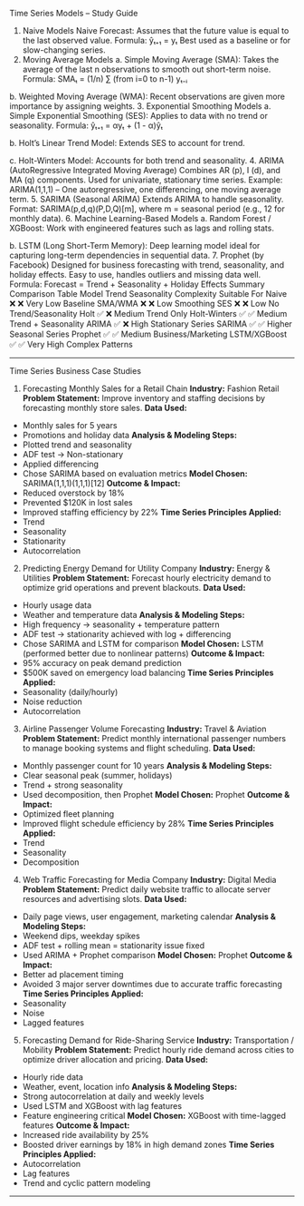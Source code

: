 Time Series Models – Study Guide
1. Naive Models
Naive Forecast:
Assumes that the future value is equal to the last observed value.
Formula: ŷₜ₊₁ = yₜ
Best used as a baseline or for slow-changing series.
2. Moving Average Models
a. Simple Moving Average (SMA):
Takes the average of the last n observations to smooth out short-term noise.
Formula: SMAₜ = (1/n) ∑ (from i=0 to n-1) yₜ₋ᵢ

b. Weighted Moving Average (WMA):
Recent observations are given more importance by assigning weights.
3. Exponential Smoothing Models
a. Simple Exponential Smoothing (SES):
Applies to data with no trend or seasonality.
Formula: ŷₜ₊₁ = αyₜ + (1 - α)ŷₜ

b. Holt’s Linear Trend Model:
Extends SES to account for trend.

c. Holt-Winters Model:
Accounts for both trend and seasonality.
4. ARIMA (AutoRegressive Integrated Moving Average)
Combines AR (p), I (d), and MA (q) components.
Used for univariate, stationary time series.
Example: ARIMA(1,1,1) – One autoregressive, one differencing, one moving average term.
5. SARIMA (Seasonal ARIMA)
Extends ARIMA to handle seasonality.
Format: SARIMA(p,d,q)(P,D,Q)[m], where m = seasonal period (e.g., 12 for monthly data).
6. Machine Learning-Based Models
a. Random Forest / XGBoost:
Work with engineered features such as lags and rolling stats.

b. LSTM (Long Short-Term Memory):
Deep learning model ideal for capturing long-term dependencies in sequential data.
7. Prophet (by Facebook)
Designed for business forecasting with trend, seasonality, and holiday effects.
Easy to use, handles outliers and missing data well.
Formula: Forecast = Trend + Seasonality + Holiday Effects
Summary Comparison Table
Model		Trend	Seasonality	Complexity	Suitable For
Naive		❌	❌	Very Low	Baseline
SMA/WMA	❌	❌	Low	Smoothing
SES		❌	❌	Low	No Trend/Seasonality
Holt		✅	❌	Medium	Trend Only
Holt-Winters	✅	✅	Medium	Trend + Seasonality
ARIMA		✅	❌	High	Stationary Series
SARIMA		✅	✅	Higher	Seasonal Series
Prophet		✅	✅	Medium	Business/Marketing
LSTM/XGBoost	✅	✅	Very High	Complex Patterns

---
Time Series Business Case Studies
1. Forecasting Monthly Sales for a Retail Chain
**Industry:** Fashion Retail
**Problem Statement:**
Improve inventory and staffing decisions by forecasting monthly store sales.
**Data Used:**
- Monthly sales for 5 years
- Promotions and holiday data
**Analysis & Modeling Steps:**
- Plotted trend and seasonality
- ADF test → Non-stationary
- Applied differencing
- Chose SARIMA based on evaluation metrics
**Model Chosen:**
SARIMA(1,1,1)(1,1,1)[12]
**Outcome & Impact:**
- Reduced overstock by 18%
- Prevented $120K in lost sales
- Improved staffing efficiency by 22%
**Time Series Principles Applied:**
- Trend
- Seasonality
- Stationarity
- Autocorrelation
2. Predicting Energy Demand for Utility Company
**Industry:** Energy & Utilities
**Problem Statement:**
Forecast hourly electricity demand to optimize grid operations and prevent blackouts.
**Data Used:**
- Hourly usage data
- Weather and temperature data
**Analysis & Modeling Steps:**
- High frequency → seasonality + temperature pattern
- ADF test → stationarity achieved with log + differencing
- Chose SARIMA and LSTM for comparison
**Model Chosen:**
LSTM (performed better due to nonlinear patterns)
**Outcome & Impact:**
- 95% accuracy on peak demand prediction
- $500K saved on emergency load balancing
**Time Series Principles Applied:**
- Seasonality (daily/hourly)
- Noise reduction
- Autocorrelation
3. Airline Passenger Volume Forecasting
**Industry:** Travel & Aviation
**Problem Statement:**
Predict monthly international passenger numbers to manage booking systems and flight scheduling.
**Data Used:**
- Monthly passenger count for 10 years
**Analysis & Modeling Steps:**
- Clear seasonal peak (summer, holidays)
- Trend + strong seasonality
- Used decomposition, then Prophet
**Model Chosen:**
Prophet
**Outcome & Impact:**
- Optimized fleet planning
- Improved flight schedule efficiency by 28%
**Time Series Principles Applied:**
- Trend
- Seasonality
- Decomposition
4. Web Traffic Forecasting for Media Company
**Industry:** Digital Media
**Problem Statement:**
Predict daily website traffic to allocate server resources and advertising slots.
**Data Used:**
- Daily page views, user engagement, marketing calendar
**Analysis & Modeling Steps:**
- Weekend dips, weekday spikes
- ADF test + rolling mean = stationarity issue fixed
- Used ARIMA + Prophet comparison
**Model Chosen:**
Prophet
**Outcome & Impact:**
- Better ad placement timing
- Avoided 3 major server downtimes due to accurate traffic forecasting
**Time Series Principles Applied:**
- Seasonality
- Noise
- Lagged features
5. Forecasting Demand for Ride-Sharing Service
**Industry:** Transportation / Mobility
**Problem Statement:**
Predict hourly ride demand across cities to optimize driver allocation and pricing.
**Data Used:**
- Hourly ride data
- Weather, event, location info
**Analysis & Modeling Steps:**
- Strong autocorrelation at daily and weekly levels
- Used LSTM and XGBoost with lag features
- Feature engineering critical
**Model Chosen:**
XGBoost with time-lagged features
**Outcome & Impact:**
- Increased ride availability by 25%
- Boosted driver earnings by 18% in high demand zones
**Time Series Principles Applied:**
- Autocorrelation
- Lag features
- Trend and cyclic pattern modeling
---

